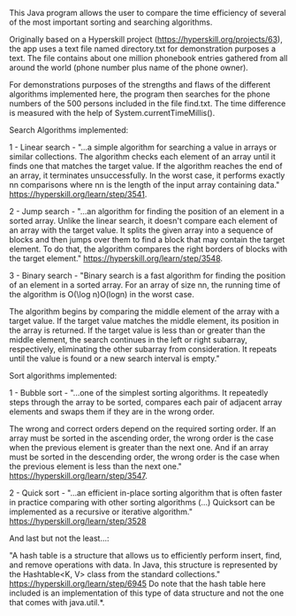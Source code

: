 This Java program allows the user to compare the time efficiency of several of the most important sorting and searching algorithms. 

Originally based on a Hyperskill project (https://hyperskill.org/projects/63), the app uses a text file named directory.txt for demonstration purposes a text. The file contains about one million phonebook entries gathered from all around the world (phone number plus name of the phone owner). 

For demonstrations purposes of the strengths and flaws of the different algorithms implemented here, the program then searches for the phone numbers of the 500 persons included in the file find.txt. The time difference is measured with the help of System.currentTimeMillis().

Search Algorithms implemented:

1 - Linear search - "...a simple algorithm for searching a value in arrays or similar collections. The algorithm checks each element of an array until it finds one that matches the target value. If the algorithm reaches the end of an array, it terminates unsuccessfully. In the worst case, it performs exactly nn comparisons where nn is the length of the input array containing data." https://hyperskill.org/learn/step/3541.

2 - Jump search - "...an algorithm for finding the position of an element in a sorted array. Unlike the linear search, it doesn't compare each element of an array with the target value. It splits the given array into a sequence of blocks and then jumps over them to find a block that may contain the target element. To do that, the algorithm compares the right borders of blocks with the target element." https://hyperskill.org/learn/step/3548.

3 - Binary search - "Binary search is a fast algorithm for finding the position of an element in a sorted array. For an array of size nn, the running time of the algorithm is O(\log n)O(logn) in the worst case.

The algorithm begins by comparing the middle element of the array with a target value. If the target value matches the middle element, its position in the array is returned. If the target value is less than or greater than the middle element, the search continues in the left or right subarray, respectively, eliminating the other subarray from consideration. It repeats until the value is found or a new search interval is empty."

Sort algorithms implemented: 

1 - Bubble sort - "...one of the simplest sorting algorithms. It repeatedly steps through the array to be sorted, compares each pair of adjacent array elements and swaps them if they are in the wrong order.

The wrong and correct orders depend on the required sorting order. If an array must be sorted in the ascending order, the wrong order is the case when the previous element is greater than the next one. And if an array must be sorted in the descending order, the wrong order is the case when the previous element is less than the next one." https://hyperskill.org/learn/step/3547.

2 - Quick sort - "...an efficient in-place sorting algorithm that is often faster in practice comparing with other sorting algorithms (...) Quicksort can be implemented as a recursive or iterative algorithm." https://hyperskill.org/learn/step/3528

And last but not the least...: 

"A hash table is a structure that allows us to efficiently perform insert, find, and remove operations with data. In Java, this structure is represented by the Hashtable<K, V> class from the standard collections." https://hyperskill.org/learn/step/6945 
Do note that the hash table here included is an implementation of this type of data structure and not the one that comes with java.util.*. 




